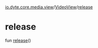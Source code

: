 [io.dyte.core.media.view](../index.md)/[VideoView](index.md)/[release](release.md)

# release


fun [release](release.md)()
